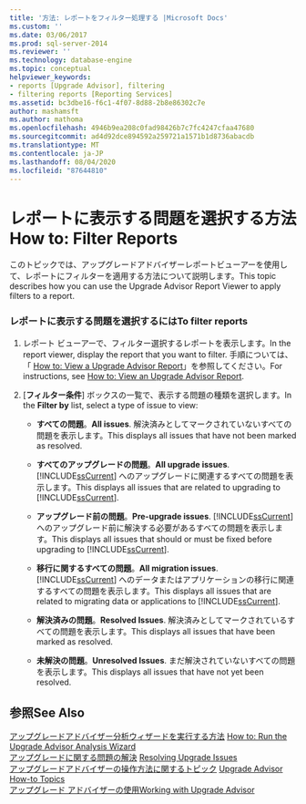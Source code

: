 ```yaml
---
title: '方法: レポートをフィルター処理する |Microsoft Docs'
ms.custom: ''
ms.date: 03/06/2017
ms.prod: sql-server-2014
ms.reviewer: ''
ms.technology: database-engine
ms.topic: conceptual
helpviewer_keywords:
- reports [Upgrade Advisor], filtering
- filtering reports [Reporting Services]
ms.assetid: bc3dbe16-f6c1-4f07-8d88-2b8e86302c7e
author: mashamsft
ms.author: mathoma
ms.openlocfilehash: 4946b9ea208c0fad98426b7c7fc4247cfaa47680
ms.sourcegitcommit: ad4d92dce894592a259721a1571b1d8736abacdb
ms.translationtype: MT
ms.contentlocale: ja-JP
ms.lasthandoff: 08/04/2020
ms.locfileid: "87644810"
---
```

# <a name="how-to-filter-reports"></a><span data-ttu-id="7897a-102">レポートに表示する問題を選択する方法</span><span class="sxs-lookup"><span data-stu-id="7897a-102">How to: Filter Reports</span></span>
  <span data-ttu-id="7897a-103">このトピックでは、アップグレードアドバイザーレポートビューアーを使用して、レポートにフィルターを適用する方法について説明します。</span><span class="sxs-lookup"><span data-stu-id="7897a-103">This topic describes how you can use the Upgrade Advisor Report Viewer to apply filters to a report.</span></span>  
  
### <a name="to-filter-reports"></a><span data-ttu-id="7897a-104">レポートに表示する問題を選択するには</span><span class="sxs-lookup"><span data-stu-id="7897a-104">To filter reports</span></span>  
  
1.  <span data-ttu-id="7897a-105">レポート ビューアーで、フィルター選択するレポートを表示します。</span><span class="sxs-lookup"><span data-stu-id="7897a-105">In the report viewer, display the report that you want to filter.</span></span> <span data-ttu-id="7897a-106">手順については、「 [How to: View a Upgrade Advisor Report](../../../2014/sql-server/install/how-to-view-an-upgrade-advisor-report.md)」を参照してください。</span><span class="sxs-lookup"><span data-stu-id="7897a-106">For instructions, see [How to: View an Upgrade Advisor Report](../../../2014/sql-server/install/how-to-view-an-upgrade-advisor-report.md).</span></span>  
  
2.  <span data-ttu-id="7897a-107">[**フィルター条件**] ボックスの一覧で、表示する問題の種類を選択します。</span><span class="sxs-lookup"><span data-stu-id="7897a-107">In the **Filter by** list, select a type of issue to view:</span></span>  
  
    -   <span data-ttu-id="7897a-108">**すべての問題**。</span><span class="sxs-lookup"><span data-stu-id="7897a-108">**All issues**.</span></span> <span data-ttu-id="7897a-109">解決済みとしてマークされていないすべての問題を表示します。</span><span class="sxs-lookup"><span data-stu-id="7897a-109">This displays all issues that have not been marked as resolved.</span></span>  
  
    -   <span data-ttu-id="7897a-110">**すべてのアップグレードの問題**。</span><span class="sxs-lookup"><span data-stu-id="7897a-110">**All upgrade issues**.</span></span> <span data-ttu-id="7897a-111">[!INCLUDE[ssCurrent](../../includes/sscurrent-md.md)] へのアップグレードに関連するすべての問題を表示します。</span><span class="sxs-lookup"><span data-stu-id="7897a-111">This displays all issues that are related to upgrading to [!INCLUDE[ssCurrent](../../includes/sscurrent-md.md)].</span></span>  
  
    -   <span data-ttu-id="7897a-112">**アップグレード前の問題**。</span><span class="sxs-lookup"><span data-stu-id="7897a-112">**Pre-upgrade issues**.</span></span> <span data-ttu-id="7897a-113">[!INCLUDE[ssCurrent](../../includes/sscurrent-md.md)] へのアップグレード前に解決する必要があるすべての問題を表示します。</span><span class="sxs-lookup"><span data-stu-id="7897a-113">This displays all issues that should or must be fixed before upgrading to [!INCLUDE[ssCurrent](../../includes/sscurrent-md.md)].</span></span>  
  
    -   <span data-ttu-id="7897a-114">**移行に関するすべての問題**。</span><span class="sxs-lookup"><span data-stu-id="7897a-114">**All migration issues**.</span></span> <span data-ttu-id="7897a-115">[!INCLUDE[ssCurrent](../../includes/sscurrent-md.md)] へのデータまたはアプリケーションの移行に関連するすべての問題を表示します。</span><span class="sxs-lookup"><span data-stu-id="7897a-115">This displays all issues that are related to migrating data or applications to [!INCLUDE[ssCurrent](../../includes/sscurrent-md.md)].</span></span>  
  
    -   <span data-ttu-id="7897a-116">**解決済みの問題**。</span><span class="sxs-lookup"><span data-stu-id="7897a-116">**Resolved Issues**.</span></span> <span data-ttu-id="7897a-117">解決済みとしてマークされているすべての問題を表示します。</span><span class="sxs-lookup"><span data-stu-id="7897a-117">This displays all issues that have been marked as resolved.</span></span>  
  
    -   <span data-ttu-id="7897a-118">**未解決の問題**。</span><span class="sxs-lookup"><span data-stu-id="7897a-118">**Unresolved Issues**.</span></span> <span data-ttu-id="7897a-119">まだ解決されていないすべての問題を表示します。</span><span class="sxs-lookup"><span data-stu-id="7897a-119">This displays all issues that have not yet been resolved.</span></span>  
  
## <a name="see-also"></a><span data-ttu-id="7897a-120">参照</span><span class="sxs-lookup"><span data-stu-id="7897a-120">See Also</span></span>  
 <span data-ttu-id="7897a-121">[アップグレードアドバイザー分析ウィザードを実行する方法](../../../2014/sql-server/install/how-to-run-the-upgrade-advisor-analysis-wizard.md) </span><span class="sxs-lookup"><span data-stu-id="7897a-121">[How to: Run the Upgrade Advisor Analysis Wizard](../../../2014/sql-server/install/how-to-run-the-upgrade-advisor-analysis-wizard.md) </span></span>  
 <span data-ttu-id="7897a-122">[アップグレードに関する問題の解決](../../../2014/sql-server/install/resolving-upgrade-issues.md) </span><span class="sxs-lookup"><span data-stu-id="7897a-122">[Resolving Upgrade Issues](../../../2014/sql-server/install/resolving-upgrade-issues.md) </span></span>  
 <span data-ttu-id="7897a-123">[アップグレードアドバイザーの操作方法に関するトピック](../../../2014/sql-server/install/upgrade-advisor-how-to-topics.md) </span><span class="sxs-lookup"><span data-stu-id="7897a-123">[Upgrade Advisor How-to Topics](../../../2014/sql-server/install/upgrade-advisor-how-to-topics.md) </span></span>  
 [<span data-ttu-id="7897a-124">アップグレード アドバイザーの使用</span><span class="sxs-lookup"><span data-stu-id="7897a-124">Working with Upgrade Advisor</span></span>](../../../2014/sql-server/install/working-with-upgrade-advisor.md)  
  
  
